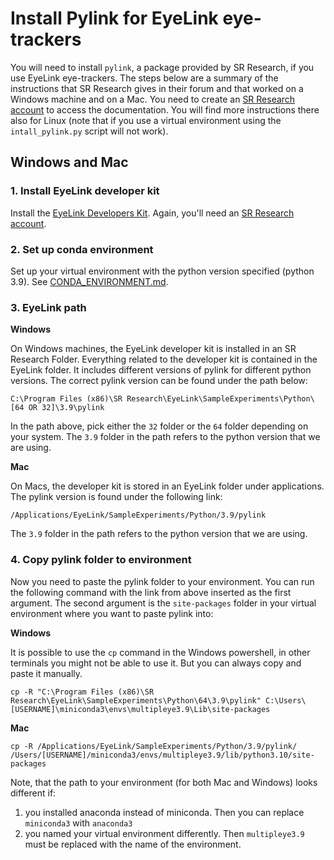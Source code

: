 # Install Pylink for EyeLink eye-trackers
You will need to install `pylink`, a package provided by SR Research, if you use EyeLink eye-trackers.
The steps below are a summary of the instructions that SR Research gives in their forum and that worked
on a Windows machine and on a Mac.
You need to create an [SR Research account](https://www.sr-research.com/support/thread-48.html) to access the documentation.
You will find more instructions there also for Linux (note
that if you use a virtual environment using the `intall_pylink.py` script will not work).

## Windows and Mac

### 1. Install EyeLink developer kit
Install the [EyeLink Developers Kit](https://www.sr-research.com/support/showthread.php?tid=13). Again, you'll need
an [SR Research account](https://www.sr-research.com/support/thread-48.html).

### 2. Set up conda environment
Set up your virtual environment with the python version specified (python 3.9). 
See [CONDA_ENVIRONMENT.md](guidelines/CONDA_ENVIRONMENT.md).

### 3. EyeLink path
**Windows**

On Windows machines, the EyeLink developer kit is installed in an SR Research Folder. Everything related to the
developer kit is contained in the EyeLink folder. It includes different versions of pylink for different python versions.
The correct pylink version can be found under the path below:
```
C:\Program Files (x86)\SR Research\EyeLink\SampleExperiments\Python\[64 OR 32]\3.9\pylink
```

In the path above, pick either the `32` folder or the `64` folder depending on your system. The `3.9` folder in the
path refers to the python version that we are using.

**Mac**

On Macs, the developer kit is stored in an EyeLink folder under applications. The pylink version is found under the
following link:
```
/Applications/EyeLink/SampleExperiments/Python/3.9/pylink
```

The `3.9` folder in the path refers to the python version that we are using.

### 4. Copy pylink folder to environment
Now you need to paste the pylink folder to your environment. You can run the following command with the link from above
inserted as the first argument. The second argument is the `site-packages` folder in your virtual environment where you
want to paste pylink into:

**Windows**

It is possible to use the ``cp`` command in the Windows powershell, in other terminals you might not be able to use it.
But you can always copy and paste it manually.
```
cp -R "C:\Program Files (x86)\SR Research\EyeLink\SampleExperiments\Python\64\3.9\pylink" C:\Users\[USERNAME]\miniconda3\envs\multipleye3.9\Lib\site-packages
```

**Mac**

```
cp -R /Applications/EyeLink/SampleExperiments/Python/3.9/pylink/ /Users/[USERNAME]/miniconda3/envs/multipleye3.9/lib/python3.10/site-packages
```

Note, that the path to your environment (for both Mac and Windows) looks different if:
1. you installed anaconda instead of miniconda. Then you can replace `miniconda3` with `anaconda3`
2. you named your virtual environment differently. Then `multipleye3.9` must be replaced with the name of the environment.
